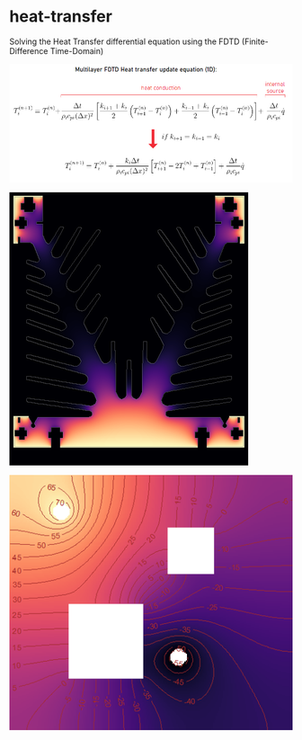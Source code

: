 # heat-transfer
Solving the Heat Transfer differential equation using the FDTD (Finite-Difference Time-Domain)

![heat-transfer](/equations/heatequationFDTD.png)

![heat-transfer](/sink/sink_simulation.png)

![heat-transfer](/flux/flux_simulation.png)
